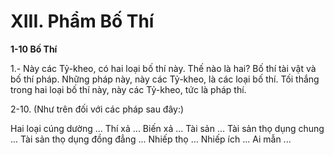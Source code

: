 # XIII. Phẩm Bố Thí

**1-10 Bố Thí**

1.- Này các Tỷ-kheo, có hai loại bố thí này. Thế nào là hai? Bố thí tài vật và bố thí pháp. Những pháp
này, này các Tỷ-kheo, là các loại bố thí. Tối thắng trong hai loại bố thí này, này các Tỷ-kheo, tức là
pháp thí.

<!--pg-->
2-10. (Như trên đối với các pháp sau đây:)

Hai loại cúng dường ... Thí xả ... Biến xả ... Tài sản ... Tài sản thọ dụng chung ... Tài sản thọ dụng đồng
đẳng ... Nhiếp thọ ... Nhiếp ích ... Ai mẫn ...

